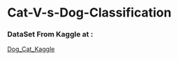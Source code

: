 # Cat-V-s-Dog-Classification

<H3>DataSet From Kaggle at : </H3>
<a href="https://www.kaggle.com/tongpython/cat-and-dog">Dog_Cat_Kaggle</a>
